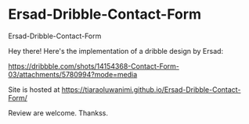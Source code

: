 # Ersad-Dribble-Contact-Form
Ersad-Dribble-Contact-Form

Hey there! Here's the implementation of a dribble design by Ersad:

https://dribbble.com/shots/14154368-Contact-Form-03/attachments/5780994?mode=media

Site is hosted at https://tiaraoluwanimi.github.io/Ersad-Dribble-Contact-Form/

Review are welcome. Thankss.
